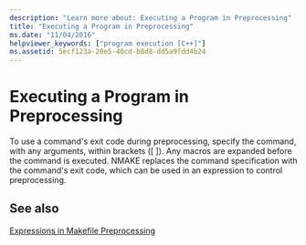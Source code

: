 ```yaml
---
description: "Learn more about: Executing a Program in Preprocessing"
title: "Executing a Program in Preprocessing"
ms.date: "11/04/2016"
helpviewer_keywords: ["program execution [C++]"]
ms.assetid: 5ecf123a-20e5-40cd-b8d8-dd5a9fdd4b24
---
```

# Executing a Program in Preprocessing

To use a command's exit code during preprocessing, specify the command, with any arguments, within brackets ([ ]). Any macros are expanded before the command is executed. NMAKE replaces the command specification with the command's exit code, which can be used in an expression to control preprocessing.

## See also

[Expressions in Makefile Preprocessing](expressions-in-makefile-preprocessing.md)
